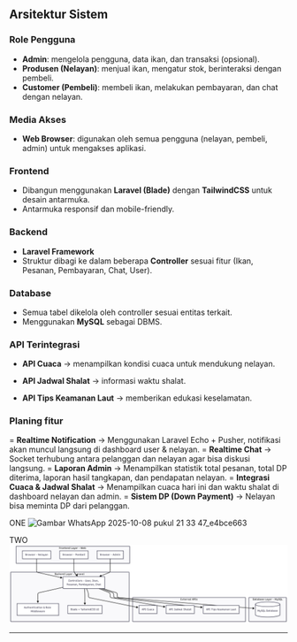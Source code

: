 ## Arsitektur Sistem

### Role Pengguna
- **Admin**: mengelola pengguna, data ikan, dan transaksi (opsional).
- **Produsen (Nelayan)**: menjual ikan, mengatur stok, berinteraksi dengan pembeli.
- **Customer (Pembeli)**: membeli ikan, melakukan pembayaran, dan chat dengan nelayan.

### Media Akses
- **Web Browser**: digunakan oleh semua pengguna (nelayan, pembeli, admin) untuk mengakses aplikasi.

### Frontend
- Dibangun menggunakan **Laravel (Blade)** dengan **TailwindCSS** untuk desain antarmuka.
- Antarmuka responsif dan mobile-friendly.

### Backend
- **Laravel Framework**
- Struktur dibagi ke dalam beberapa **Controller** sesuai fitur (Ikan, Pesanan, Pembayaran, Chat, User).

### Database
- Semua tabel dikelola oleh controller sesuai entitas terkait.
- Menggunakan **MySQL** sebagai DBMS.

### API Terintegrasi
- **API Cuaca** → menampilkan kondisi cuaca untuk mendukung nelayan.

- **API Jadwal Shalat** → informasi waktu shalat.
- **API Tips Keamanan Laut** → memberikan edukasi keselamatan.

### Planing fitur
= **Realtime Notification**
→ Menggunakan Laravel Echo + Pusher, notifikasi akan muncul langsung di dashboard user & nelayan.
= **Realtime Chat**
→ Socket terhubung antara pelanggan dan nelayan agar bisa diskusi langsung.
= **Laporan Admin**
→ Menampilkan statistik total pesanan, total DP diterima, laporan hasil tangkapan, dan pendapatan nelayan.
= **Integrasi Cuaca & Jadwal Shalat**
→ Menampilkan cuaca hari ini dan waktu shalat di dashboard nelayan dan admin.
= **Sistem DP (Down Payment)**
→ Nelayan bisa meminta DP dari pelanggan.



ONE
![Gambar WhatsApp 2025-10-08 pukul 21 33 47_e4bce663](https://github.com/user-attachments/assets/17b70737-46a9-4f04-b487-75cc0f52e181)

TWO
![Arsitektur 2](../Image/Architecture%20diagram.png)

---

